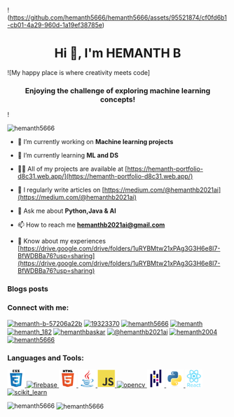 !(https://github.com/hemanth5666/hemanth5666/assets/95521874/cf0fd6b1-cb01-4a29-960d-1a19ef38785e)


<h1 align="center">Hi 👋, I'm HEMANTH B</h1>![My happy place is where creativity meets code]

<h3 align="center">Enjoying the challenge of exploring machine learning concepts!</h3>!


<p align="left"> <img src="https://komarev.com/ghpvc/?username=hemanth5666&label=Profile%20views&color=0e75b6&style=flat" alt="hemanth5666" /> </p>

- 🔭 I’m currently working on **Machine learning projects**

- 🌱 I’m currently learning **ML and DS**

- 👨‍💻 All of my projects are available at [https://hemanth-portfolio-d8c31.web.app/](https://hemanth-portfolio-d8c31.web.app/)

- 📝 I regularly write articles on [https://medium.com/@hemanthb2021ai](https://medium.com/@hemanthb2021ai)

- 💬 Ask me about **Python,Java & AI**

- 📫 How to reach me **hemanthb2021ai@gmail.com**

- 📄 Know about my experiences [https://drive.google.com/drive/folders/1uRYBMtw21xPAg3G3H6e8I7-BfWDBBa76?usp=sharing](https://drive.google.com/drive/folders/1uRYBMtw21xPAg3G3H6e8I7-BfWDBBa76?usp=sharing)

### Blogs posts
<!-- BLOG-POST-LIST:START -->
<!-- BLOG-POST-LIST:END -->

<h3 align="left">Connect with me:</h3>
<p align="left">
<a href="https://linkedin.com/in/hemanth-b-57206a22b" target="blank"><img align="center" src="https://raw.githubusercontent.com/rahuldkjain/github-profile-readme-generator/master/src/images/icons/Social/linked-in-alt.svg" alt="hemanth-b-57206a22b" height="30" width="40" /></a>
<a href="https://stackoverflow.com/users/19323370" target="blank"><img align="center" src="https://raw.githubusercontent.com/rahuldkjain/github-profile-readme-generator/master/src/images/icons/Social/stack-overflow.svg" alt="19323370" height="30" width="40" /></a>
<a href="https://kaggle.com/hemanth5666" target="blank"><img align="center" src="https://raw.githubusercontent.com/rahuldkjain/github-profile-readme-generator/master/src/images/icons/Social/kaggle.svg" alt="hemanth5666" height="30" width="40" /></a>
<a href="https://fb.com/hemanth" target="blank"><img align="center" src="https://raw.githubusercontent.com/rahuldkjain/github-profile-readme-generator/master/src/images/icons/Social/facebook.svg" alt="hemanth" height="30" width="40" /></a>
<a href="https://instagram.com/hemanth_182" target="blank"><img align="center" src="https://raw.githubusercontent.com/rahuldkjain/github-profile-readme-generator/master/src/images/icons/Social/instagram.svg" alt="hemanth_182" height="30" width="40" /></a>
<a href="https://www.behance.net/hemanthbaskar" target="blank"><img align="center" src="https://raw.githubusercontent.com/rahuldkjain/github-profile-readme-generator/master/src/images/icons/Social/behance.svg" alt="hemanthbaskar" height="30" width="40" /></a>
<a href="https://medium.com/@hemanthb2021ai" target="blank"><img align="center" src="https://raw.githubusercontent.com/rahuldkjain/github-profile-readme-generator/master/src/images/icons/Social/medium.svg" alt="@hemanthb2021ai" height="30" width="40" /></a>
<a href="https://www.hackerrank.com/hemanth2004" target="blank"><img align="center" src="https://raw.githubusercontent.com/rahuldkjain/github-profile-readme-generator/master/src/images/icons/Social/hackerrank.svg" alt="hemanth2004" height="30" width="40" /></a>
<a href="https://www.leetcode.com/hemanth5666" target="blank"><img align="center" src="https://raw.githubusercontent.com/rahuldkjain/github-profile-readme-generator/master/src/images/icons/Social/leet-code.svg" alt="hemanth5666" height="30" width="40" /></a>
</p>

<h3 align="left">Languages and Tools:</h3>
<p align="left"> <a href="https://www.w3schools.com/css/" target="_blank" rel="noreferrer"> <img src="https://raw.githubusercontent.com/devicons/devicon/master/icons/css3/css3-original-wordmark.svg" alt="css3" width="40" height="40"/> </a> <a href="https://firebase.google.com/" target="_blank" rel="noreferrer"> <img src="https://www.vectorlogo.zone/logos/firebase/firebase-icon.svg" alt="firebase" width="40" height="40"/> </a> <a href="https://www.w3.org/html/" target="_blank" rel="noreferrer"> <img src="https://raw.githubusercontent.com/devicons/devicon/master/icons/html5/html5-original-wordmark.svg" alt="html5" width="40" height="40"/> </a> <a href="https://www.java.com" target="_blank" rel="noreferrer"> <img src="https://raw.githubusercontent.com/devicons/devicon/master/icons/java/java-original.svg" alt="java" width="40" height="40"/> </a> <a href="https://developer.mozilla.org/en-US/docs/Web/JavaScript" target="_blank" rel="noreferrer"> <img src="https://raw.githubusercontent.com/devicons/devicon/master/icons/javascript/javascript-original.svg" alt="javascript" width="40" height="40"/> </a> <a href="https://opencv.org/" target="_blank" rel="noreferrer"> <img src="https://www.vectorlogo.zone/logos/opencv/opencv-icon.svg" alt="opencv" width="40" height="40"/> </a> <a href="https://pandas.pydata.org/" target="_blank" rel="noreferrer"> <img src="https://raw.githubusercontent.com/devicons/devicon/2ae2a900d2f041da66e950e4d48052658d850630/icons/pandas/pandas-original.svg" alt="pandas" width="40" height="40"/> </a> <a href="https://www.python.org" target="_blank" rel="noreferrer"> <img src="https://raw.githubusercontent.com/devicons/devicon/master/icons/python/python-original.svg" alt="python" width="40" height="40"/> </a> <a href="https://reactjs.org/" target="_blank" rel="noreferrer"> <img src="https://raw.githubusercontent.com/devicons/devicon/master/icons/react/react-original-wordmark.svg" alt="react" width="40" height="40"/> </a> <a href="https://scikit-learn.org/" target="_blank" rel="noreferrer"> <img src="https://upload.wikimedia.org/wikipedia/commons/0/05/Scikit_learn_logo_small.svg" alt="scikit_learn" width="40" height="40"/> </a> </p>

<p><img align="left" src="https://github-readme-stats.vercel.app/api/top-langs?username=hemanth5666&show_icons=true&locale=en&layout=compact" alt="hemanth5666" /></p>

<p>&nbsp;<img align="center" src="https://github-readme-stats.vercel.app/api?username=hemanth5666&show_icons=true&locale=en" alt="hemanth5666" /></p>
